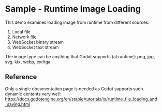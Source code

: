 # Sample - Runtime Image Loading

This demo examines loading image from runtime from different sources:
1. Local file
2. Network file
3. WebSocket binary stream
4. WebSocket text stream

The image type can be anything that Godot supports (at runtime): png, jpg, svg, ktx, webp, exr/tga.

## Reference

Only a single documentation page is needed as Godot supports such dynamic contents very well: https://docs.godotengine.org/en/stable/tutorials/io/runtime_file_loading_and_saving.html
